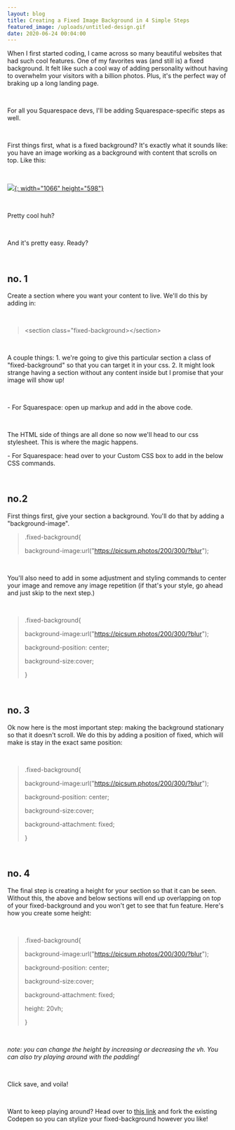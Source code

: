 ```yaml
---
layout: blog
title: Creating a Fixed Image Background in 4 Simple Steps
featured_image: /uploads/untitled-design.gif
date: 2020-06-24 00:04:00
---
```


When I first started coding, I came across so many beautiful websites that had such cool features. One of my favorites was (and still is) a fixed background. It felt like such a cool way of adding personality without having to overwhelm your visitors with a billion photos. Plus, it's the perfect way of braking up a long landing page.

&nbsp;

For all you Squarespace devs, I'll be adding Squarespace-specific steps as well.&nbsp;

&nbsp;

First things first, what is a fixed background? It's exactly what it sounds like: you have an image working as a background with content that scrolls on top. Like this:

&nbsp;

[![](/uploads/untitled-design.gif){: width="1066" height="598"}](https://codepen.io/natashajoann/pen/GRoErBY)

<script async="" src="https://static.codepen.io/assets/embed/ei.js"></script>

&nbsp;

Pretty cool huh?

&nbsp;

And it's pretty easy. Ready?

&nbsp;

## no. 1

Create a section where you want your content to live. We'll do this by adding in:&nbsp;

&nbsp;

> &lt;section class="fixed-background&gt;&lt;/section&gt;

&nbsp;

A couple things: 1. we're going to give this particular section a class of "fixed-background" so that you can target it in your css. 2. It might look strange having a section without any content inside but I promise that your image will show up\!

&nbsp;

\- For Squarespace: open up markup and add in the above code.&nbsp;

&nbsp;

The HTML side of things are all done so now we'll head to our css stylesheet. This is where the magic happens.&nbsp;

\- For Squarespace: head over to your Custom CSS box to add in the below CSS commands.

&nbsp;

## no.2

First things first, give your section a background. You'll do that by adding a "background-image".&nbsp;&nbsp;

> .fixed-background\{
>
>
> background-image:url("https://picsum.photos/200/300/?blur");

&nbsp;

You'll also need to add in some adjustment and styling commands to center your image and remove any image repetition (if that's your style, go ahead and just skip to the next step.)

&nbsp;

> .fixed-background\{
>
>
> background-image:url("https://picsum.photos/200/300/?blur");
>
>
> background-position: center;
>
>
> background-size:cover;
>
>
> \}

&nbsp;

## no. 3

Ok now here is the most important step: making the background stationary so that it doesn't scroll. We do this by adding a position of fixed, which will make is stay in the exact same position:

&nbsp;

> .fixed-background\{
>
>
> background-image:url("https://picsum.photos/200/300/?blur");
>
>
> background-position: center;
>
>
> background-size:cover;
>
>
> background-attachment: fixed;
>
>
> \}

&nbsp;

## no. 4

The final step is creating a height for your section so that it can be seen. Without this, the above and below sections will end up overlapping on top of your fixed-background and you won't get to see that fun feature. Here's how you create some height:

&nbsp;

> .fixed-background\{
>
>
> background-image:url("https://picsum.photos/200/300/?blur");
>
>
> background-position: center;
>
>
> background-size:cover;
>
>
> background-attachment: fixed;
>
>
> height: 20vh;
>
>
> \}

&nbsp;

*note: you can change the height by increasing or decreasing the vh. You can also try playing around with the padding\!*

&nbsp;

Click save, and voila\!

&nbsp;

Want to keep playing around? Head over to [this link](https://codepen.io/natashajoann/pen/GRoErBY) and fork the existing Codepen so you can stylize your fixed-background however you like\!